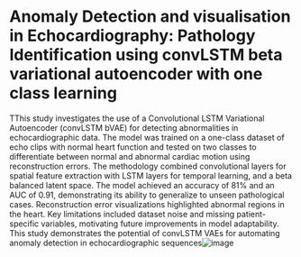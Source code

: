 # Anomaly Detection and visualisation in Echocardiography:  Pathology Identification using convLSTM beta variational autoencoder with one class learning

TThis study investigates the use of a Convolutional LSTM Variational Autoencoder (convLSTM bVAE) for detecting abnormalities in echocardiographic data. The model was trained on a one-class dataset of echo clips with normal heart function and tested on two classes to differentiate between normal and abnormal cardiac motion using reconstruction errors. The methodology combined convolutional layers for spatial feature extraction with LSTM layers for temporal learning, and a beta balanced latent space. The model achieved an accuracy of 81% and an AUC of 0.91, demonstrating its ability to generalize to unseen pathological cases. Reconstruction error visualizations highlighted abnormal regions in the heart. Key limitations included dataset noise and missing patient-specific variables, motivating future improvements in model adaptability. This study demonstrates the potential of convLSTM VAEs for automating anomaly detection in echocardiographic sequences![image](https://github.com/user-attachments/assets/8ac408d0-8591-47fd-93f1-5f0f8a95386c)

